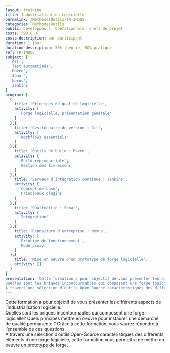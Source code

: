 ```yaml
---
layout: training
title: Industrialisation Logicielle
permalink: /MethodesOutils/TR-INDUS
categories: MethodesOutils
public: Développeurs, Opérationnels, Chefs de projet
costs: 590 € HT
costs-description: par participant
duration: 1 jour
duration-description: 50% théorie, 50% pratique
ref: TR-INDUS
subject: [
  'Git',
  'Test automatisés',
  'Maven',
  'Sonar',
  'Nexus',
  'Jenkins'
]
program: [
  {
    title: 'Principes de qualité logicielle',
    activity: [
      'Forge logicielle, présentation générale'
    ]
  },{
    title: 'Gestionnaire de version : Git',
    activity: [
      'Workflows essentiels'
    ]
  },{
    title: 'Outils de build : Maven',
    activity: [
      'Build reproductible',
      'Gestion des livraisons'
    ]
  },{
    title: 'Serveur d’intégration continue : Jenkins',
    activity: [
      'Concept de base',
      'Principaux plugins'
    ]
  },{
    title: 'Qualimétrie : Sonar',
    activity: [
      'Intégration'
    ]
  },{
    title: 'Repository d’entreprise : Nexus',
    activity: [
      'Principe de fonctionnement',
      'Mode proxy'
    ]
  },{
    title: 'Mise en oeuvre d’un prototype de forge logicielle',
    activity: []
  }
]
presentation: 'Cette formation a pour objectif de vous présenter les différents aspects de l’industrialisation logicielle.
Quelles sont les briques incontournables qui composent une forge logicielle? Quels principes mettre en oeuvre pour instaurer une démarche de qualité permanente ? Grâce à cette formation, vous saurez répondre à l’ensemble de ces questions.
A travers une sélection d’outils Open-Source caractéristiques des différents éléments d’une forge logicielle, cette formation vous permettra de mettre en oeuvre un prototype de forge.'
---
```


Cette formation a pour objectif de vous présenter les différents aspects de l’industrialisation logicielle.  
Quelles sont les briques incontournables qui composent une forge logicielle? Quels principes mettre en oeuvre pour instaurer une démarche de qualité permanente ? Grâce à cette formation, vous saurez répondre à l’ensemble de ces questions.  
A travers une sélection d’outils Open-Source caractéristiques des différents éléments d’une forge logicielle, cette formation vous permettra de mettre en oeuvre un prototype de forge.  
